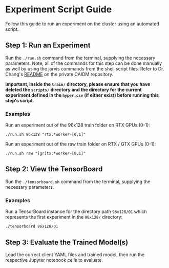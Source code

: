# Experiment Script Guide

Follow this guide to run an experiment on the cluster using an automated script.

## Step 1: Run an Experiment

Run the `./run.sh` command from the terminal, supplying the necessary parameters. Note, all of the commands for this step can be done manually as well by using the jarvis commands from the shell script files. Refer to Dr. Chang's [README](https://github.com/peterchang77/caidm/blob/master/cluster/README.md) on the private CAIDM repository.

**Important, inside the `train/` directory, please ensure that you have deleted the `scripts/` directory and the directory for the current experiment defined in the `hyper.csv` (if either exist) before running this step's script.**
### Examples

Run an experiment out of the 96x128 train folder on RTX GPUs (0-1): 
```
./run.sh 96x128 "rtx.*worker-[0,1]"
```

Run an experiment out of the raw train folder on RTX / GTX GPUs (0-1):
```
./run.sh raw "[gr]tx.*worker-[0,1]"
```

## Step 2: View the TensorBoard

Run the `./tensorboard.sh` command from the terminal, supplying the necessary parameters.

### Examples

Run a TensorBoard instance for the directory path `96x128/01` which represents the first experiment in the `96x128/` directory:
```
./tensorboard 96x128/01
```

## Step 3: Evaluate the Trained Model(s)

Load the correct client YAML files and trained model, then run the respective Jupyter notebook cells to evaluate.